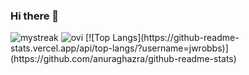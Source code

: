 ### Hi there 👋
<img src="https://github-readme-streak-stats.herokuapp.com/?user=jwrobbs&theme=tokyonight" alt="mystreak"/>
<img src="https://github-readme-stats.vercel.app/api/top-langs?username=jwrobbs&show_icons=true&locale=en&layout=compact&theme=chartreuse-dark" alt="ovi" />
[![Top Langs](https://github-readme-stats.vercel.app/api/top-langs/?username=jwrobbs)](https://github.com/anuraghazra/github-readme-stats)


<!--
**jwrobbs/jwrobbs** is a ✨ _special_ ✨ repository because its `README.md` (this file) appears on your GitHub profile.

Here are some ideas to get you started:

- 🔭 I’m currently working on ...
- 🌱 I’m currently learning ...
- 👯 I’m looking to collaborate on ...
- 🤔 I’m looking for help with ...
- 💬 Ask me about ...
- 📫 How to reach me: ...
- 😄 Pronouns: ...
- ⚡ Fun fact: ...
-->
